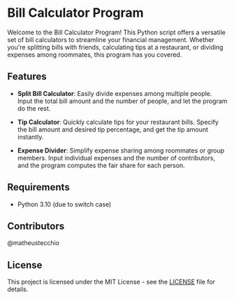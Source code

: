 # Bill Calculator Program

Welcome to the Bill Calculator Program! This Python script offers a versatile set of bill calculators to streamline your financial management. Whether you're splitting bills with friends, calculating tips at a restaurant, or dividing expenses among roommates, this program has you covered.

## Features

- **Split Bill Calculator**: Easily divide expenses among multiple people. Input the total bill amount and the number of people, and let the program do the rest.
  
- **Tip Calculator**: Quickly calculate tips for your restaurant bills. Specify the bill amount and desired tip percentage, and get the tip amount instantly.
  
- **Expense Divider**: Simplify expense sharing among roommates or group members. Input individual expenses and the number of contributors, and the program computes the fair share for each person.

## Requirements

- Python 3.10 (due to switch case)

## Contributors

@matheustecchio

## License

This project is licensed under the MIT License - see the [LICENSE](LICENSE) file for details.


